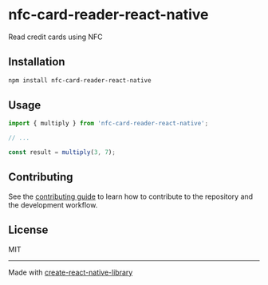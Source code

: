 # nfc-card-reader-react-native

Read credit cards using NFC

## Installation

```sh
npm install nfc-card-reader-react-native
```

## Usage


```js
import { multiply } from 'nfc-card-reader-react-native';

// ...

const result = multiply(3, 7);
```

## Contributing

See the [contributing guide](CONTRIBUTING.md) to learn how to contribute to the repository and the development workflow.

## License

MIT

---

Made with [create-react-native-library](https://github.com/callstack/react-native-builder-bob)
